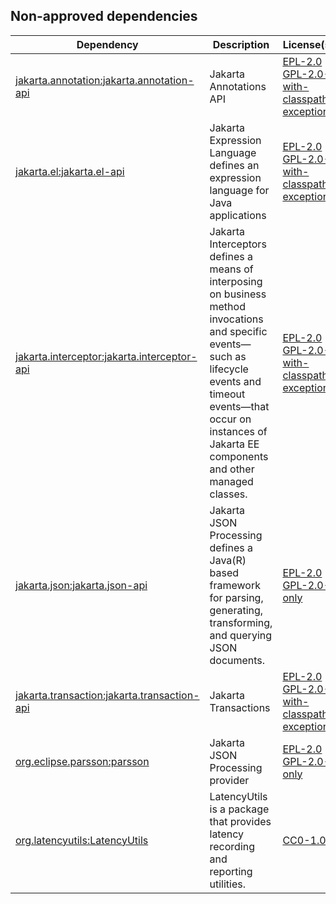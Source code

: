 ## Non-approved dependencies

| Dependency | Description | License(s) | Website | Source repository |
| ---------- | ----------- | ---------- | ------- | ----------------- |
| [jakarta.annotation:jakarta.annotation-api](https://central.sonatype.com/artifact/jakarta.annotation/jakarta.annotation-api) | Jakarta Annotations API | [EPL-2.0](https://spdx.org/licenses/EPL-2.0.html) [GPL-2.0-with-classpath-exception](https://spdx.org/licenses/GPL-2.0-with-classpath-exception.html)  | [https://projects.eclipse.org/projects/ee4j.ca](https://projects.eclipse.org/projects/ee4j.ca) | [https://github.com/eclipse-ee4j/common-annotations-api/](https://github.com/eclipse-ee4j/common-annotations-api/) |
| [jakarta.el:jakarta.el-api](https://central.sonatype.com/artifact/jakarta.el/jakarta.el-api) | Jakarta Expression Language defines an expression language for Java applications | [EPL-2.0](https://spdx.org/licenses/EPL-2.0.html) [GPL-2.0-with-classpath-exception](https://spdx.org/licenses/GPL-2.0-with-classpath-exception.html)  | [https://projects.eclipse.org/projects/ee4j.el](https://projects.eclipse.org/projects/ee4j.el) | [https://github.com/eclipse-ee4j/el-ri/](https://github.com/eclipse-ee4j/el-ri/) |
| [jakarta.interceptor:jakarta.interceptor-api](https://central.sonatype.com/artifact/jakarta.interceptor/jakarta.interceptor-api) | Jakarta Interceptors defines a means of interposing on business method invocations and specific events—such as lifecycle events and timeout events—that occur on instances of Jakarta EE components and other managed classes. | [EPL-2.0](https://spdx.org/licenses/EPL-2.0.html) [GPL-2.0-with-classpath-exception](https://spdx.org/licenses/GPL-2.0-with-classpath-exception.html)  | [https://github.com/eclipse-ee4j/interceptor-api](https://github.com/eclipse-ee4j/interceptor-api) | [https://github.com/eclipse-ee4j/interceptor-api/](https://github.com/eclipse-ee4j/interceptor-api/) |
| [jakarta.json:jakarta.json-api](https://central.sonatype.com/artifact/jakarta.json/jakarta.json-api) | Jakarta JSON Processing defines a Java(R) based framework for parsing, generating, transforming, and querying JSON documents. | [EPL-2.0](https://spdx.org/licenses/EPL-2.0.html) [GPL-2.0-only](https://spdx.org/licenses/GPL-2.0-only.html)  | [https://github.com/eclipse-ee4j/jsonp](https://github.com/eclipse-ee4j/jsonp) | [https://github.com/eclipse-ee4j/jsonp/](https://github.com/eclipse-ee4j/jsonp/) |
| [jakarta.transaction:jakarta.transaction-api](https://central.sonatype.com/artifact/jakarta.transaction/jakarta.transaction-api) | Jakarta Transactions | [EPL-2.0](https://spdx.org/licenses/EPL-2.0.html) [GPL-2.0-with-classpath-exception](https://spdx.org/licenses/GPL-2.0-with-classpath-exception.html)  | [https://projects.eclipse.org/projects/ee4j.jta](https://projects.eclipse.org/projects/ee4j.jta) | [https://github.com/eclipse-ee4j/jta-api/](https://github.com/eclipse-ee4j/jta-api/) |
| [org.eclipse.parsson:parsson](https://central.sonatype.com/artifact/org.eclipse.parsson/parsson) | Jakarta JSON Processing provider | [EPL-2.0](https://spdx.org/licenses/EPL-2.0.html) [GPL-2.0-only](https://spdx.org/licenses/GPL-2.0-only.html)  | [https://github.com/eclipse-ee4j/parsson/parsson](https://github.com/eclipse-ee4j/parsson/parsson) | [https://github.com/eclipse-ee4j/parsson/](https://github.com/eclipse-ee4j/parsson/) |
| [org.latencyutils:LatencyUtils](https://central.sonatype.com/artifact/org.latencyutils/LatencyUtils) | LatencyUtils is a package that provides latency recording and reporting utilities. | [CC0-1.0](https://spdx.org/licenses/CC0-1.0.html)  | [http://latencyutils.github.io/LatencyUtils/](http://latencyutils.github.io/LatencyUtils/) | [https://github.com/LatencyUtils/LatencyUtils/](https://github.com/LatencyUtils/LatencyUtils/) |

